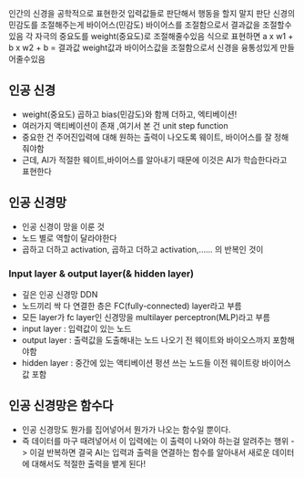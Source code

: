 인간의 신경을 공학적으로 표현한것
입력값들로 판단해서 행동을 할지 말지 판단
신경의 민감도를 조절해주는게 바이어스(민감도)
바이어스를 조절함으로서 결과값을 조절할수있음
각 자극의 중요도를 weight(중요도)로 조절해줄수있음 
식으로 표현하면 a x w1 + b x w2 + b = 결과값
weight값과 바이어스값을 조절함으로서 신경을 융통성있게 만들어줄수있음

## **인공 신경**
- weight(중요도) 곱하고 bias(민감도)와 함께 더하고, 엑티베이션!
- 여러가지 액티베이션이 존재 ,여기서 본 건 unit step function
- 중요한 건 주어진입력에 대해 원하는 출력이 나오도록 웨이트, 바이어스를 잘 정해줘야함
- 근데, AI가 적절한 웨이트,바이어스를 알아내기 때문에 이것은 AI가 학습한다라고 표현한다

## 인공 신경망
- 인공 신경이 망을 이룬 것
- 노드 별로 역할이 달라야한다
- 곱하고 더하고 activation, 곱하고 더하고 activation,...... 의 반복인 것이
### Input layer & output layer(& hidden layer)
- 깊은 인공 신경망 DDN
- 노드끼리 싹 다 연결한 층은 FC(fully-connected) layer라고 부름
- 모든 layer가 fc layer인 신경망을 multilayer perceptron(MLP)라고 부름
- input layer : 입력값이 있는 노드
- output layer : 출력값을 도출해내는 노드 나오기 전 웨이트와 바이오스까지 포함해야함
- hidden layer : 중간에 있는 액티베이션 펑션 쓰는 노드들 이전 웨이트랑 바이어스 값 포함

## 인공 신경망은 함수다
- 인공 신경망도 뭔가를 집어넣어서 뭔가가 나오는 함수일 뿐이다.
- 즉 데이터를 마구 때려넣어서 이 입력에는 이 출력이 나와야 하는걸 알려주는 행위 -> 이걸 반복하면 결국 AI는 입력과 출력을 연결하는 함수를 알아내서 새로운 데이터에 대해서도 적절한 출력을 뱉게 된다!
